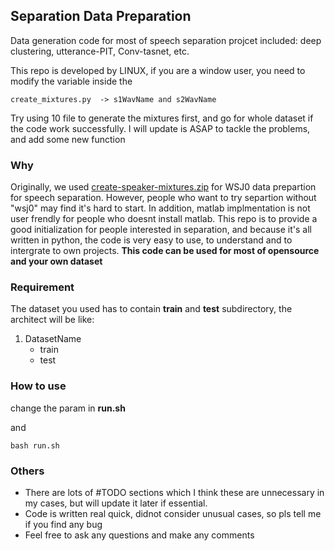 ## Separation Data Preparation

Data generation code for most of speech separation projcet included: deep clustering, utterance-PIT, Conv-tasnet, etc. 

This repo is developed by LINUX, if you are a window user, you need to modify the variable inside the 
	
	create_mixtures.py  -> s1WavName and s2WavName
	
Try using 10 file to generate the mixtures first, and go for whole dataset if the code work successfully.
I will update is ASAP to tackle the problems, and add some new function



### Why
Originally, we used [create-speaker-mixtures.zip](http://www.merl.com/demos/deep-clustering/create-speaker-mixtures.zip) for WSJ0 data prepartion for speech separation. However, people who want to try separtion without "wsj0" may find it's hard to start. In addition, matlab implmentation is not user frendly for people who doesnt install matlab. This repo is to provide a good initialization for people interested in separation, and because it's all written in python, the code is very easy to use, to understand and to intergrate to own projects. **This code can be used for most of opensource and your own dataset**

### Requirement
The dataset you used has to contain **train** and **test** subdirectory, the architect will be like:

1. DatasetName
	- train
	- test

### How to use
change the param in **run.sh**

and 

```
bash run.sh
```

### Others
- There are lots of #TODO sections which I think these are unnecessary in my cases, but will update it later if essential.
- Code is written real quick, didnot consider unusual cases, so pls tell me if you find any bug
- Feel free to ask any questions and make any comments


